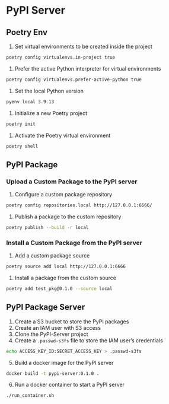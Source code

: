 # PyPI Server

## Poetry Env

1. Set virtual environments to be created inside the project

```sh
poetry config virtualenvs.in-project true
```

1. Prefer the active Python interpreter for virtual environments

```sh
poetry config virtualenvs.prefer-active-python true
```

1. Set the local Python version

```sh
pyenv local 3.9.13
```

1. Initialize a new Poetry project

```sh
poetry init
```

1. Activate the Poetry virtual environment

```sh
poetry shell
```

## PyPI Package

### Upload a Custom Package to the PyPI server

1. Configure a custom package repository

```sh
poetry config repositories.local http://127.0.0.1:6666/
```

1. Publish a package to the custom repository

```sh
poetry publish --build -r local
```

### Install a Custom Package from the PyPI server

1. Add a custom package source

```sh
poetry source add local http://127.0.0.1:6666
```

1. Install a package from the custom source

```sh
poetry add test_pkg@0.1.0 --source local
```

## PyPI Package Server

1. Create a S3 bucket to store the PyPI packages
2. Create an IAM user with S3 access
3. Clone the PyPI-Server project
4. Create a `.passwd-s3fs` file to store the IAM user’s credentials

```sh
echo ACCESS_KEY_ID:SECRET_ACCESS_KEY > .passwd-s3fs
```

5. Build a docker image for the PyPI server

```sh
docker build -t pypi-server:0.1.0 .
```

6. Run a docker container to start a PyPI server

```sh
./run_container.sh
```

